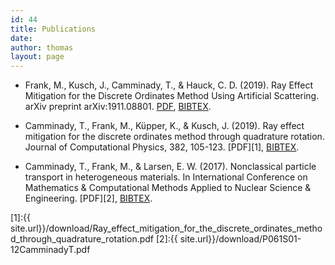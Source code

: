 ```yaml
---
id: 44
title: Publications 
date:
author: thomas
layout: page
---
```


* Frank, M., Kusch, J., Camminady, T., & Hauck, C. D. (2019). Ray Effect Mitigation for the Discrete Ordinates Method Using Artificial Scattering. arXiv preprint arXiv:1911.08801. [PDF](https://arxiv.org/pdf/1911.08801.pdf), [BIBTEX](https://scholar.googleusercontent.com/scholar.bib?q=info:j8qt2uzQUagJ:scholar.google.com/&output=citation&scisdr=CgUAcyXEEL7EkuMjrSs:AAGBfm0AAAAAXhMmtSuLhKM-EiccSwt50L72GNfOY3d1&scisig=AAGBfm0AAAAAXhMmtfbeAEStn9PEOKesop5BQkdBr6UL&scisf=4&ct=citation&cd=-1&hl=de).
* Camminady, T., Frank, M., Küpper, K., & Kusch, J. (2019). Ray effect mitigation for the discrete ordinates method through quadrature rotation. Journal of Computational Physics, 382, 105-123. [PDF][1], [BIBTEX]( https://scholar.googleusercontent.com/scholar.bib?q=info:ZsJIDg4ED3UJ:scholar.google.com/&output=citation&scisdr=CgUAcyXEEPbBkuMmlEM:AAGBfm0AAAAAXhMjjEOx6-IcuI8NflvckyvgtNZp8n8w&scisig=AAGBfm0AAAAAXhMjjFbmvRvYn6lTUJqbvrf3wo-qRqFY&scisf=4&ct=citation&cd=-1&hl=de&scfhb=1).

* Camminady, T., Frank, M., & Larsen, E. W. (2017). Nonclassical particle transport in heterogeneous materials. In International Conference on Mathematics & Computational Methods Applied to Nuclear Science & Engineering. [PDF][2], [BIBTEX](https://scholar.googleusercontent.com/scholar.bib?q=info:bEcNeji6sl0J:scholar.google.com/&output=citation&scisdr=CgUAcyXEEL7EkuMgtnA:AAGBfm0AAAAAXhMlrnDn7iehhWJC633kC-DGVLUXhYqh&scisig=AAGBfm0AAAAAXhMlrkCq_cTLdGda49iPuwMNibmkAQAX&scisf=4&ct=citation&cd=-1&hl=en&scfhb=1).

[1]:{{ site.url}}/download/Ray_effect_mitigation_for_the_discrete_ordinates_method_through_quadrature_rotation.pdf
[2]:{{ site.url}}/download/P061S01-12CamminadyT.pdf
